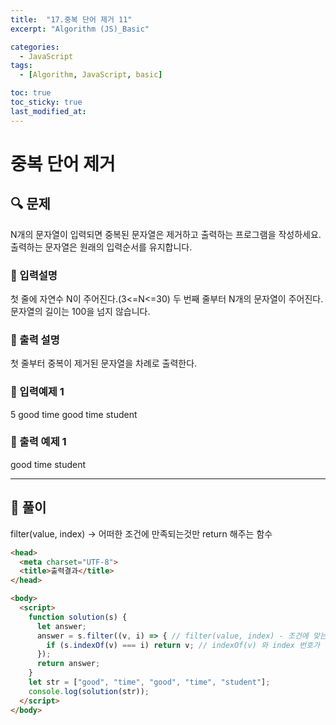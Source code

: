 ```yaml
---
title:  "17.중복 단어 제거 11"
excerpt: "Algorithm (JS)_Basic"

categories:
  - JavaScript
tags:
  - [Algorithm, JavaScript, basic]

toc: true
toc_sticky: true
last_modified_at: 
---
```


# 중복 단어 제거

##  🔍 문제 
N개의 문자열이 입력되면 중복된 문자열은 제거하고 출력하는 프로그램을 작성하세요.
출력하는 문자열은 원래의 입력순서를 유지합니다.

### 🔹 입력설명
첫 줄에 자연수 N이 주어진다.(3<=N<=30)
두 번째 줄부터 N개의 문자열이 주어진다. 문자열의 길이는 100을 넘지 않습니다.

### 🔹 출력 설명
첫 줄부터 중복이 제거된 문자열을 차례로 출력한다.

### 🔹 입력예제 1
5
good
time
good
time
student

### 🔹 출력 예제 1
good
time
student

----

##  📌 풀이
filter(value, index) -> 어떠한 조건에 만족되는것만 return 해주는 함수

```html
<head>
  <meta charset="UTF-8">
  <title>출력결과</title>
</head>

<body>
  <script>
    function solution(s) {
      let answer;
      answer = s.filter((v, i) => { // filter(value, index) - 조건에 맞는것만 return 하는것
        if (s.indexOf(v) === i) return v; // indexOf(v) 와 index 번호가 같은것만 출력함. -> 중복되는것 출력 안됨
      });
      return answer;
    }
    let str = ["good", "time", "good", "time", "student"];
    console.log(solution(str));
  </script>
</body>
```
